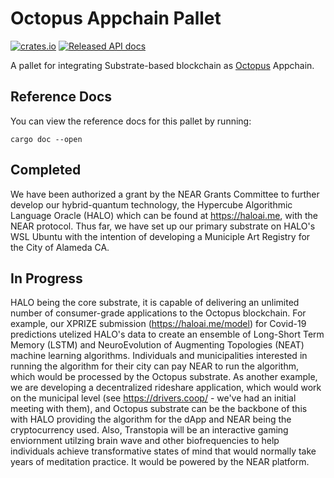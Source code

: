# Octopus Appchain Pallet
[![crates.io](https://img.shields.io/crates/v/pallet-octopus-appchain.svg)](https://crates.io/crates/pallet-octopus-appchain)
[![Released API docs](https://docs.rs/pallet-octopus-appchain/badge.svg)](https://docs.rs/pallet-octopus-appchain)

A pallet for integrating Substrate-based blockchain as [Octopus](https://oct.network/) Appchain. 
## Reference Docs

You can view the reference docs for this pallet by running:

```
cargo doc --open
```

## Completed

We have been authorized a grant by the NEAR Grants Committee to further develop our hybrid-quantum technology, the Hypercube Algorithmic Language Oracle (HALO) which can be found at https://haloai.me, with the NEAR protocol. Thus far, we have set up our primary substrate on HALO's WSL Ubuntu with the intention of developing a Municiple Art Registry for the City of Alameda CA. 

## In Progress

HALO being the core substrate, it is capable of delivering an unlimited number of consumer-grade applications to the Octopus blockchain. For example, our XPRIZE submission (https://haloai.me/model) for Covid-19 predictions utelized HALO's data to create an ensemble of Long-Short Term Memory (LSTM) and NeuroEvolution of Augmenting Topologies (NEAT) machine learning algorithms. Individuals and municipalities interested in running the algorithm for their city can pay NEAR to run the algorithm, which would be processed by the Octopus substrate. As another example, we are developing a decentralized rideshare application, which would work on the municipal level (see https://drivers.coop/ - we've had an initial meeting with them), and Octopus substrate can be the backbone of this with HALO providing the algorithm for the dApp and NEAR being the cryptocurrency used. Also, Transtopia will be an interactive gaming enviornment utilzing brain wave and other biofrequencies to help individuals achieve transformative states of mind that would normally take years of meditation practice. It would be powered by the NEAR platform.
